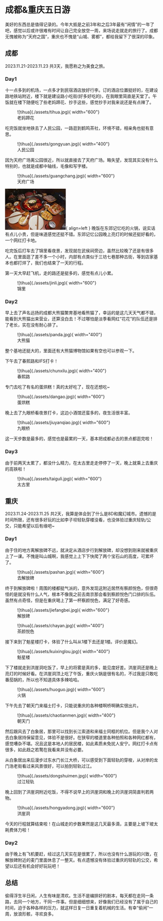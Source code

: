 # 成都&重庆五日游
美好的东西总是值得记录的。今年大抵是之前3年和之后3年最有“闲情”的一年了吧，感觉以后或许很难有时间让自己完全放空一周，来场说走就走的旅行了。成都无愧被称为“天府之国”，重庆也不愧是“山城、雾都”，都给我留下了很深的印象。

## 成都
2023.11.21-2023.11.23 共3天，我愿称之为美食之旅。
### Day1
十一点多到的机场，一点多才到民宿酒店放好行李。订的酒店位置挺好的，在建设路地铁站附近，楼下就是建设路小吃街(好多好吃的)，在我眼里简直是天堂了。午饭就在楼下随便吃了些老妈蹄花、抄手这些，感觉抄手对我来说还是有点辣了。
<figure markdown>
  ![tihua](./assets/tihua.jpg){ width="600"}
  <figcaption>老妈蹄花</figcaption>
</figure>

吃完饭就坐地铁去了人民公园，一路逛到鹤鸣茶社，环境不错，相亲角也挺有意思。
<figure markdown>
  ![tihua](./assets/gongyuan.jpg){ width="400"}
  <figcaption>人民公园</figcaption>
</figure>
因为天府广场离公园很近，所以就直接去了天府广场。略失望，发现其实没有什么特别的，也就是成都中轴线，毛像和写字楼。
<figure markdown>
  ![tihua](./assets/guangchang.jpg){ width="600"}
  <figcaption>天府广场</figcaption>
</figure>


![dongjiao](./assets/dongjiao.jpg){ align=left }
晚饭在东郊记忆吃的火锅，说实话有点儿小贵，但是味道感觉还挺不错。东郊记忆公园晚上亮灯的时候还挺好看的，一个网红打卡地。

吃完饭后打车去了锦里看夜景，发现就在武侯祠旁边，虽然比较晚了还是有很多人。在里面逛了差不多一个小时，内部有点类似于三坊七巷那种古街，等到店家基本也都打烊了，我们也结束了一天的行程。

第一天大早赶飞机，走的路还是挺多的，感觉有点儿小累。

<figure markdown>
  ![tihua](./assets/jinli.jpg){ width="600"}
  <figcaption>锦里</figcaption>
</figure>



### Day2
早上去了声名远扬的成都大熊猫繁育基地看熊猫了，幸运的是这几天天气都不错，能看到大熊猫出来营业，还算没白去！不过哪怕是淡季看网红“花花”的队伍还是排了老长，实在没有耐心排了。
<figure markdown>
  ![tihua](./assets/panda.jpg){ width="400"}
  <figcaption>大熊猫</figcaption>
</figure>
整个基地还挺大的，里面还有大熊猫博物馆如果有空也可以参观一下。

下午去了春熙路和IFS打卡！
<figure markdown>
  ![tihua](./assets/chunxilu.jpg){ width="400"}
  <figcaption>春熙路</figcaption>
</figure>

专门去吃了有名的蛋烘糕！真的太好吃了，现在还想吃~
<figure markdown>
  ![tihua](./assets/dangao.jpg){ width="600"}
  <figcaption>蛋烘糕</figcaption>
</figure>

晚上去了九眼桥看夜景打卡，这边小酒馆还蛮多的，夜生活很丰富。
<figure markdown>
  ![tihua](./assets/jiuyanqiao.jpg){ width="600"}
  <figcaption>九眼桥</figcaption>
</figure>

这一天步数是最多的，感觉也是最累的一天，基本把成都必去的景点都逛完啦！

### Day3
由于前两天太累了，都没什么精力，在太古里走走停停了一天，晚上就乘上去重庆的高铁啦！
<figure markdown>
  ![tihua](./assets/taiguli.jpg){ width="600"}
  <figcaption>太古里</figcaption>
</figure>

## 重庆
2023.11.24-2023.11.25 共2天，我算是体会到了什么是8D和魔幻城市。遗憾的是时间所限，还有很多好玩的比如李子坝轻轨穿楼没看，也没体验过重庆轻轨/公交，只能希望以后有缘吧~
### Day1
由于住的地方离解放碑不远，就决定从酒店步行到解放碑，却没想到刚来就被重庆上了一课。不愧是叫山城啊，我感觉上上下下快爬了两个宝石山的高度，可累坏了。
<figure markdown>
  ![tihua](./assets/pashan.jpg){ width="600"}
  <figcaption>去解放碑</figcaption>
</figure>
终于到解放碑啦！周围的楼都挺气派的，意外发现这附近居然有察颜悦色，但很奇怪的是就没有什么人气，根本不像我之前去南京那会看到察颜悦色门口排的队伍。虽然有点奇怪，但是在重庆喝上了第一杯察颜悦色，满足了好奇感。
<figure markdown>
  ![tihua](./assets/jiefangbei.jpg){ width="600"}
  <figcaption>解放碑</figcaption>
</figure>
<figure markdown>
  ![tihua](./assets/chayan.jpg){ width="400"}
  <figcaption>茶颜悦色</figcaption>
</figure>

接下来到了魁星楼打卡，体验了什么叫从1楼下去还是1楼。评价是魔幻。
<figure markdown>
  ![tihua](./assets/kuixinglou.jpg){ width="400"}
  <figcaption>魁星楼</figcaption>
</figure>

下了楼就走到洪崖洞吃饭了，早上的将雾是真的多，能见度好差。洪崖洞还是晚上亮灯的时候好看。在洪崖洞顶上吃了午饭，重庆火锅是很有名的，不过我是只敢吃番茄锅的，所以也不知道具体多辣哈哈。
<figure markdown>
  ![tihua](./assets/huoguo.jpg){ width="600"}
  <figcaption>火锅</figcaption>
</figure>

下午先去了朝天门来福士打卡，只能说重庆的各种楼啊桥啊确实很出片。
<figure markdown>
  ![tihua](./assets/chaotianmen.jpg){ width="400"}
  <figcaption>朝天门</figcaption>
</figure>

然后跟风去了白象居，那里可以找到长江索道和来福士同框的机位。但是我个人对去白象居持保留意见，体验不是很好。在狭窄的楼道里各种拍照和各种网红都有，感觉嘈杂不堪。况且这是本地人的居民楼，如此素质未免扰人安宁。网红打卡点有很多，如此趋之若鹜在我看来并没有必要。

从白象居出来后漫步过东水门长江大桥，可以感受到下面轻轨的穿梭，从对岸的龙门浩老街看过来风景很好，可以拍到轻轨过江。
<figure markdown>
  ![tihua](./assets/dongshuimen.jpg){ width="600"}
  <figcaption>过江轻轨</figcaption>
</figure>

晚上回到了洪崖洞附近吃饭，不得不说早上的洪崖洞和晚上的洪崖洞简直判若两物。
<figure markdown>
  ![tihua](./assets/hongyadong.jpg){ width="600"}
  <figcaption>洪崖洞</figcaption>
</figure>

今天的行程就算结束啦！在山城走的步数果然是这几天最多滴，主要是上坡下坡太耗费体力啦！

### Day2
由于晚上有飞机要赶，经过这几天实在是很累了，所以也没有什么游玩的兴致，在解放碑附近的麦门里面休息了一整天。有点遗憾没有体验过重庆的轻轨的公交，希望以后还有机会好好玩玩吧！

## 总结
偷得浮生半日闲，人生有味是清欢。生活不是编排好的剧本，每天都在走同一条路，去同一个地方，干同一件事。但是细细想来，好像我们已经没有了属于自己的时间，迫于各种各样的压力，就这样日复一日重复着机械的生活。有幸“偷闲”一周，放浪形骸，寻欢良多。